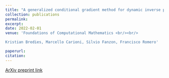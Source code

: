```yaml
---
title: "A generalized conditional gradient method for dynamic inverse problems with optimal transport regularization"
collection: publications
permalink: 
excerpt:
date: 2022-02-01
venue: 'Foundations of Computational Mathematics <br/><br/>

Kristian Bredies, Marcello Carioni, Silvio Fanzon, Francisco Romero'

paperurl: 
citation: 
---
```


[ArXiv preprint link](https://arxiv.org/pdf/2012.11706.pdf)


